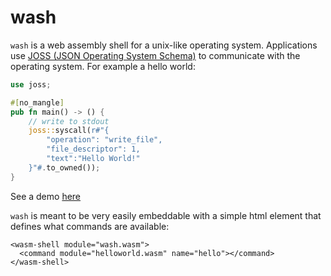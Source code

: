 # wash

`wash` is a web assembly shell for a unix-like operating system.  Applications use [JOSS (JSON Operating System Schema)](https://github.com/web-dom/joss/) to communicate with the operating system. For example a hello world:

```rust
use joss;

#[no_mangle]
pub fn main() -> () {
    // write to stdout
    joss::syscall(r#"{
        "operation": "write_file",
        "file_descriptor": 1,
        "text":"Hello World!"
    }"#.to_owned());
}
```

See a demo [here](https://web-dom.github.io/wash/examples/helloworld/)

`wash` is meant to be very easily embeddable with a simple html element that defines what commands are available:

```
<wasm-shell module="wash.wasm">
  <command module="helloworld.wasm" name="hello"></command>
</wasm-shell>
```
